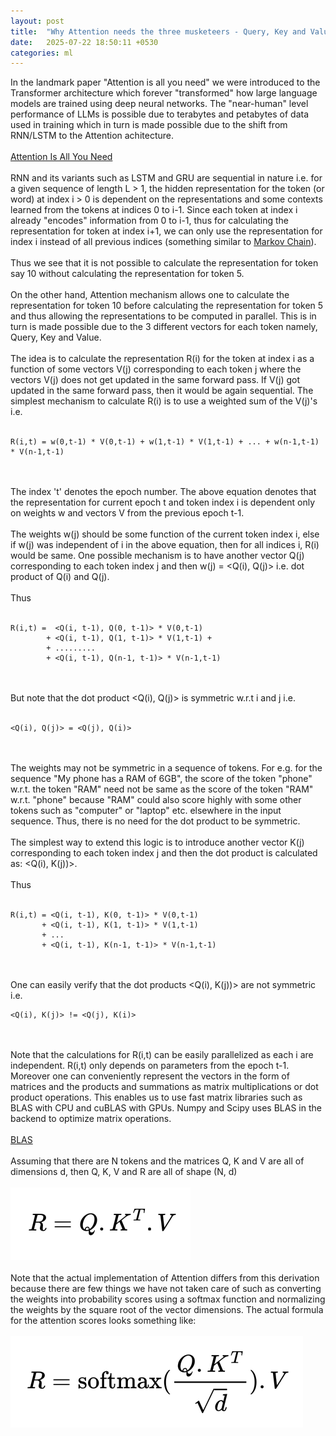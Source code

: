 ```yaml
---
layout: post
title:  "Why Attention needs the three musketeers - Query, Key and Value"
date:   2025-07-22 18:50:11 +0530
categories: ml
---
```

In the landmark paper "Attention is all you need" we were introduced to the Transformer architecture which forever "transformed" how large language models are trained using deep neural networks. The "near-human" level performance of LLMs is possible due to terabytes and petabytes of data used in training which in turn is made possible due to the shift from RNN/LSTM to the Attention achitecture.<br/><br/>
[Attention Is All You Need](https://arxiv.org/abs/1706.03762)<br/><br/>
RNN and its variants such as LSTM and GRU are sequential in nature i.e. for a given sequence of length L > 1, the hidden representation for the token (or word) at index i > 0 is dependent on the representations and some contexts learned from the tokens at indices 0 to i-1. Since each token at index i already "encodes" information from 0 to i-1, thus for calculating the representation for token at index i+1, we can only use the representation for index i instead of all previous indices (something similar to [Markov Chain](https://en.wikipedia.org/wiki/Markov_chain)).<br/><br/> 
Thus we see that it is not possible to calculate the representation for token say 10 without calculating the representation for token 5.<br/><br/>
On the other hand, Attention mechanism allows one to calculate the representation for token 10 before calculating the representation for token 5 and thus allowing the representations to be computed in parallel. This is in turn is made possible due to the 3 different vectors for each token namely, Query, Key and Value.<br/><br/>
The idea is to calculate the representation R(i) for the token at index i as a function of some vectors V(j) corresponding to each token j where the vectors V(j) does not get updated in the same forward pass. If V(j) got updated in the same forward pass, then it would be again sequential. The simplest mechanism to calculate R(i) is to use a weighted sum of the V(j)'s i.e.<br/><br/>
  ```
  R(i,t) = w(0,t-1) * V(0,t-1) + w(1,t-1) * V(1,t-1) + ... + w(n-1,t-1) * V(n-1,t-1)
  ```
  <br/><br/>
The index 't' denotes the epoch number. The above equation denotes that the representation for current epoch t and token index i is dependent only on weights w and vectors V from the previous epoch t-1.<br/><br/>
The weights w(j) should be some function of the current token index i, else if w(j) was independent of i in the above equation, then for all indices i, R(i) would be same. One possible mechanism is to have another vector Q(j) corresponding to each token index j and then w(j) = <Q(i), Q(j)> i.e. dot product of Q(i) and Q(j). <br/><br/>
Thus<br/><br/>
  ```
  R(i,t) =  <Q(i, t-1), Q(0, t-1)> * V(0,t-1)
          + <Q(i, t-1), Q(1, t-1)> * V(1,t-1) +
          + .........
          + <Q(i, t-1), Q(n-1, t-1)> * V(n-1,t-1)
  ```
  <br/><br/>
But note that the dot product <Q(i), Q(j)> is symmetric w.r.t i and j i.e.<br/><br/>
  ```
  <Q(i), Q(j)> = <Q(j), Q(i)>
  ```
  <br/><br/>
The weights may not be symmetric in a sequence of tokens. For e.g. for the sequence "My phone has a RAM of 6GB", the score of the token "phone" w.r.t. the token "RAM" need not be same as the score of the token "RAM" w.r.t. "phone" because "RAM" could also score highly with some other tokens such as "computer" or "laptop" etc. elsewhere in the input sequence. Thus, there is no need for the dot product to be symmetric.<br/><br/>
The simplest way to extend this logic is to introduce another vector K(j) corresponding to each token index j and then the dot product is calculated as: <Q(i), K(j))>. <br/><br/>
Thus<br/><br/>
  ```
  R(i,t) = <Q(i, t-1), K(0, t-1)> * V(0,t-1)
         + <Q(i, t-1), K(1, t-1)> * V(1,t-1)
         + ...
         + <Q(i, t-1), K(n-1, t-1)> * V(n-1,t-1)
  ```
  <br/><br/>
One can easily verify that the dot products <Q(i), K(j))> are not symmetric i.e.
  ```
  <Q(i), K(j)> != <Q(j), K(i)>
  ```
  <br/><br/>
Note that the calculations for R(i,t) can be easily parallelized as each i are independent. R(i,t) only depends on parameters from the epoch t-1. Moreover one can conveniently represent the vectors in the form of matrices and the products and summations as matrix multiplications or dot product operations. This enables us to use fast matrix libraries such as BLAS with CPU and cuBLAS with GPUs. Numpy and Scipy uses BLAS in the backend to optimize matrix operations.<br/><br/>
[BLAS](https://en.wikipedia.org/wiki/Basic_Linear_Algebra_Subprograms)<br/><br/>
Assuming that there are N tokens and the matrices Q, K and V are all of dimensions d, then Q, K, V and R are all of shape (N, d)<br/><br/>
![Attention Representation](/docs/assets/rep.png)<br/><br/>
Note that the actual implementation of Attention differs from this derivation because there are few things we have not taken care of such as converting the weights into probability scores using a softmax function and normalizing the weights by the square root of the vector dimensions. The actual formula for the attention scores looks something like:<br/><br/>
![Attention Representation2](/docs/assets/rep2.png)<br/><br/>
